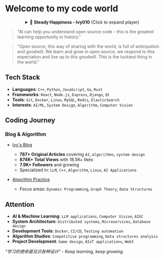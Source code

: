 # Welcome to my code world

<div align="center">
  <!-- GitHub Pages Compatible Audio Player -->
  <details>
    <summary>🎵 <strong>Steady Happiness - lvy010</strong> (Click to expand player)</summary>
    <br>
    <audio controls preload="none" style="width: 100%; max-width: 400px;">
      <source src="https://github.com/lvy010/lvy010/raw/main/src/Steady%20happiness.mp3" type="audio/mpeg">
      <source src="./src/Steady%20happiness.mp3" type="audio/mpeg">
      Your browser does not support the audio element. 
      <a href="https://github.com/lvy010/lvy010/raw/main/src/Steady%20happiness.mp3" download>Download MP3</a>
    </audio>
    <br><br>
    <div style="font-size: 12px; color: #666;">
      🎶 Background music for coding sessions<br>
      <a href="https://github.com/lvy010/lvy010/raw/main/src/Steady%20happiness.mp3" download>
        📥 Download for offline listening
      </a>
    </div>
  </details>
</div>

> "AI can help you understand open source code - this is the greatest learning opportunity in history."

> "Open source, this way of sharing with the world, is full of anticipation and goodwill. We learn and grow in open source, we respond to this expectation and live up to this goodwill. This is the luckiest thing in the world."

## Tech Stack

- **Languages**: `C++`, `Python`, `JavaScript`, `Go`, `Rust`
- **Frameworks**: `React`, `Node.js`, `Express`, `Django`, `Qt`
- **Tools**: `Git`, `Docker`, `Linux`, `MySQL`, `Redis`, `ElasticSearch`
- **Interests**: `AI/ML`, `System Design`, `Algorithm`, `Computer Vision`

## Coding Journey

### Blog & Algorithm
- [lvy's Blog](https://blog.csdn.net/2301_80171004?type=blog)
  - **787+ Original Articles** covering `AI`, `algorithms`, `system design`
  - **874K+ Total Views** with 18.5K+ likes
  - **7.9K+ Followers** and growing
  - Specialized in: `LLM`, `C++`, `Algorithm`, `Linux`, `AI Applications`

- [Algorithm Practice](https://leetcode.cn/u/hhczc/)
  - Focus areas: `Dynamic Programming`, `Graph Theory`, `Data Structures`

## Attention

- **AI & Machine Learning**: `LLM applications`, `Computer Vision`, `AIGC`
- **System Architecture**: `Distributed systems`, `Microservices`, `Database design`
- **Development Tools**: `Docker`, `CI/CD`, `Testing automation`
- **Algorithm Studies**: `Competitive programming`, `Data structures analysis`
- **Project Development**: `Game design`, `AIoT applications`, `Web3`


*"学习的使命是见识各种设计" - Keep learning, keep growing.* 
